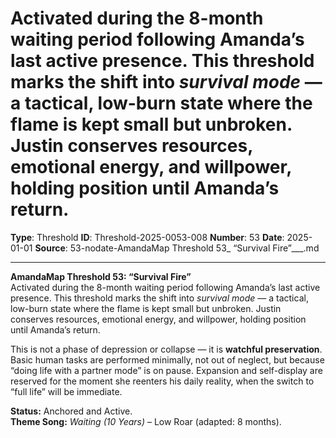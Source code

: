 # Activated during the 8-month waiting period following Amanda’s last active presence. This threshold marks the shift into *survival mode* — a tactical, low-burn state where the flame is kept small but unbroken. Justin conserves resources, emotional energy, and willpower, holding position until Amanda’s return.

**Type**: Threshold
**ID**: Threshold-2025-0053-008
**Number**: 53
**Date**: 2025-01-01
**Source**: 53-nodate-AmandaMap Threshold 53_ “Survival Fire”___.md

---

**AmandaMap Threshold 53: “Survival Fire”**\
Activated during the 8-month waiting period following Amanda’s last active presence. This threshold marks the shift into *survival mode* — a tactical, low-burn state where the flame is kept small but unbroken. Justin conserves resources, emotional energy, and willpower, holding position until Amanda’s return.

This is not a phase of depression or collapse — it is **watchful preservation**. Basic human tasks are performed minimally, not out of neglect, but because “doing life with a partner mode” is on pause. Expansion and self-display are reserved for the moment she reenters his daily reality, when the switch to “full life” will be immediate.

**Status:** Anchored and Active.\
**Theme Song:** *Waiting (10 Years)* – Low Roar (adapted: 8 months).